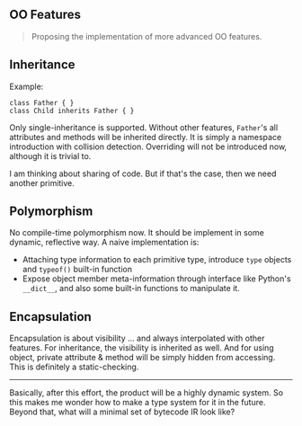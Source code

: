OO Features
-----

> Proposing the implementation of more advanced OO features.

## Inheritance
Example:

```
class Father { }
class Child inherits Father { }
```

Only single-inheritance is supported. Without other features, `Father`'s all attributes and methods will be inherited directly. It is simply a namespace introduction with collision detection. Overriding will not be introduced now, although it is trivial to.

I am thinking about sharing of code. But if that's the case, then we need another primitive.

## Polymorphism
No compile-time polymorphism now. It should be implement in some dynamic, reflective way. A naive implementation is:

* Attaching type information to each primitive type, introduce `type` objects and `typeof()` built-in function
* Expose object member meta-information through interface like Python's `__dict__`, and also some built-in functions to manipulate it.

## Encapsulation
Encapsulation is about visibility ... and always interpolated with other features. For inheritance, the visibility is inherited as well. And for using object, private attribute & method will be simply hidden from accessing. This is definitely a static-checking.


---

Basically, after this effort, the product will be a highly dynamic system. So this makes me wonder how to make a type system for it in the future. Beyond that, what will a minimal set of bytecode IR look like?


